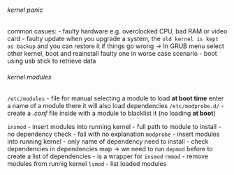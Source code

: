 ###### kernel panic
common casues:
	- faulty hardware e.g. overclocked CPU, bad RAM or video card
	- faulty update
		when you upgrade a system, the `old kernel is kept as backup` and you can restore it if things go wrong
		-> In GRUB menu select other kernel, boot and reainstall faulty one
in worse case scenario - boot using usb stick to retrieve data

###### kernel modules
`/etc/modules` - file for manual selecting a module to load **at boot time**
	enter a name of a module there
	it will also load dependencies
`/etc/modprobe.d/` - create a *.conf* file inside with a module to blacklist it (no loading **at boot**)

`insmod` - insert modules into running kernel
	- full path to module to install
	- no dependency check
	- fail with no explanation
`modprobe` - insert modules into running kernel
	- only name of dependency need to install
	- check dependencies in dependencies map -> we need to run `depmod` before to create a list of dependencies
	- is a wrapper for `insmod`
`rmmod` - remove modules from runnig kernel
`lsmod` - list loaded modules


